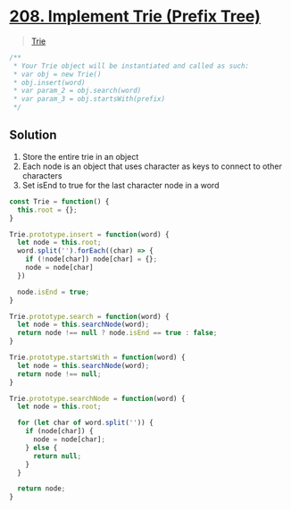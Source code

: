 # [208. Implement Trie (Prefix Tree)](https://leetcode.com/problems/implement-trie-prefix-tree/)
> [Trie](../../notes/data-structure.md)

```js
/** 
 * Your Trie object will be instantiated and called as such:
 * var obj = new Trie()
 * obj.insert(word)
 * var param_2 = obj.search(word)
 * var param_3 = obj.startsWith(prefix)
 */
```

## Solution
1. Store the entire trie in an object
2. Each node is an object that uses character as keys to connect to other characters
3. Set isEnd to true for the last character node in a word

```js
const Trie = function() {
  this.root = {};
}

Trie.prototype.insert = function(word) {
  let node = this.root;
  word.split('').forEach((char) => {
    if (!node[char]) node[char] = {};
    node = node[char]
  })

  node.isEnd = true;
}

Trie.prototype.search = function(word) {
  let node = this.searchNode(word);
  return node !== null ? node.isEnd == true : false;
}

Trie.prototype.startsWith = function(word) {
  let node = this.searchNode(word);
  return node !== null;
}

Trie.prototype.searchNode = function(word) {
  let node = this.root;

  for (let char of word.split('')) {
    if (node[char]) {
      node = node[char];
    } else {
      return null;
    }
  }

  return node;
}
```
